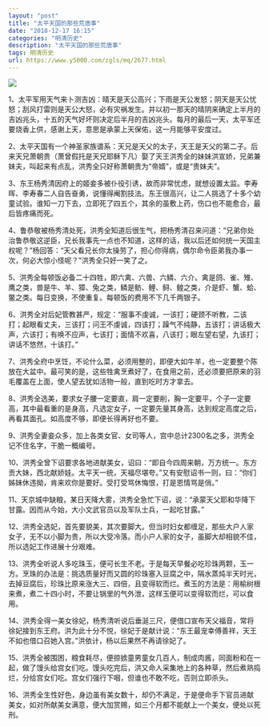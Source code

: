 ```yaml
---
layout: "post"
title: "太平天国的那些荒唐事"
date: "2018-12-17 16:15"
categories: "明清历史"
description: "太平天国的那些荒唐事"
tags: 明清历史
url: https://www.y5000.com/zgls/mq/2677.html
---
```






![](https://img.y5000.com/uploads/allimg/160519/4-16051914314MS.jpg)

1、太平军用天气来卜测吉凶：晴天是天公高兴；下雨是天公发怒；阴天是天公忧怒；刮风打雷则是天公大怒，必有灾祸发生。并以初一那天的晴阴来确定上半月的吉凶兆头，十五的天气好坏则决定后半月的吉凶兆头。每月的最后一天，太平军还要烧香上供，感谢上天，意思是承蒙上天保佑，这一月能够平安度过。

2、太平天国有一个神圣家族谱系：天兄是天父的太子，天王是天父的第二子。后来天兄萧朝贵（萧曾假托是天兄耶稣下凡）娶了天王洪秀全的妹妹洪宣娇，兄弟兼妹夫，叫起来有点乱，洪秀全只好称萧朝贵为“帝婿”，或是“贵妹夫”。

3、东王杨秀清因府上的姬妾多被仆役引诱，故而非常忧虑，就想设置太监。李寿晖、李寿春二人自告奋勇，说懂得阉割技法。东王很高兴，让二人挑选了十多个幼童试验。谁知一刀下去，立即死了四五个，其余的虽敷上药，伤口也不能愈合，最后皆疼痛而死。

4、鲁恭敬被杨秀清处死，洪秀全知道后很生气，把杨秀清召来问道：“兄弟你处治鲁恭敬这逆臣，兄长我事先一点也不知道，这样的话，我以后还如何统一天国主权呢？”杨回答：“天父看兄长你太操劳了，担心你得病，偶尔命令臣弟我办事一次，何必大惊小怪呢？”洪秀全只好一笑了之。

5、洪秀全每顿饭必备二十四牲，即六禽、六兽、六鳞、六介。禽是鸽、雀、雉、鹰之类，兽是牛、羊、獐、兔之类，鳞是鲂、鲤、鲟、鳇之类，介是虾、蟹、蛤、鳖之类。每日变换，不使重复。每顿饭的费用不下几千两银子。

6、洪秀全对后妃管教甚严，规定：“服事不虔诚，一该打；硬颈不听教，二该打；起眼看丈夫，三该打；问王不虔诚，四该打；躁气不纯静，五该打；讲话极大声，六该打；有唤不应声，七该打；面情不欢喜，八该打；眼左望右望，九该打；讲话不悠然，十该打。”

7、洪秀全府中烹饪，不论什么菜，必须用整的，即便大如牛羊，也一定要整个陈放在大盆中。最可笑的是，这些牲禽烹煮好了，在食用之前，还必须要把原来的羽毛覆盖在上面，使人望去犹如活物一般，直到吃时方才拿去。

8、洪秀全选美，要求女子腰一定要直，肩一定要削，胸一定要平，个子一定要高，其中最看重的是身高，凡选定女子，一定要先量其身高，达到规定高度之后，再看其面孔。如高度不够，即便长得再好也不要。

9、洪秀全妻妾众多，加上各类女官、女司等人，宫中总计2300名之多，洪秀全记不住名字，干脆一概编号。

10、洪秀全曾下诏要求各地进献美女，诏曰：“即自今四周来朝，万方统一。东方贡大妹，西北献娇娃。太平天一统，天福尽堪夸。”又有安慰诏书一则，曰：“你们姊妹休违拗，肯来欢你是要好。受打受骂休悔恨，打是恩情骂是俏。”

11、天京城中缺粮，某日天降大雾，洪秀全急忙下诏，说：“承蒙天父耶和华降下甘露。因而从今始，大小文武官员以及军队士兵，一起吃甘露。”

12、洪秀全选妃，首先要貌美，其次要脚大。但当时妇女都缠足，那些大户人家女子，无不以小脚为贵，所以大受冷落。而小户人家的女子，虽脚大却相貌不佳，所以选妃工作进展十分艰难。

13、洪秀全听说人多吃珠玉，便可长生不老。于是每天早餐必吃珍珠两颗，玉一方。烹珠的办法是：挑选质量好而又圆的珍珠塞入豆腐之中，隔水蒸炖半天时光，去掉豆腐后，珍珠比原来涨大三、四倍，且变得软而烂。煮玉的方法是：用榆树根来煮，煮二十四小时，不要让锅里的气外泄，这样玉便可以变得软而烂，可以食用。

14、洪秀全得一美女徐妃，杨秀清听说后垂涎三尺，便借口宣布天父福音，常将徐妃接到东王府。洪为此十分不悦，徐妃于是献计说：“东王最宠幸傅善祥，天王不如也借口召她入宫。”洪依计，杨以后果然不再请徐妃了。

15、洪秀全被围困，粮食耗尽，便掠掳童男童女几百人，制成肉酱，同面粉和在一起，做了馒头给宫女们吃。馒头吃完后，洪又命人采集地上的各种草，然后煮熟捣烂，分给宫女们吃。宫女们强行下咽，但谁也不敢不吃，否则立即杀头。

16、洪秀全生性好色，身边虽有美女数十，却仍不满足，于是便命手下官员进献美女，如对所献美女满意，便大加赏赐，如三个月都不能献上一个美女，便处以死刑。
